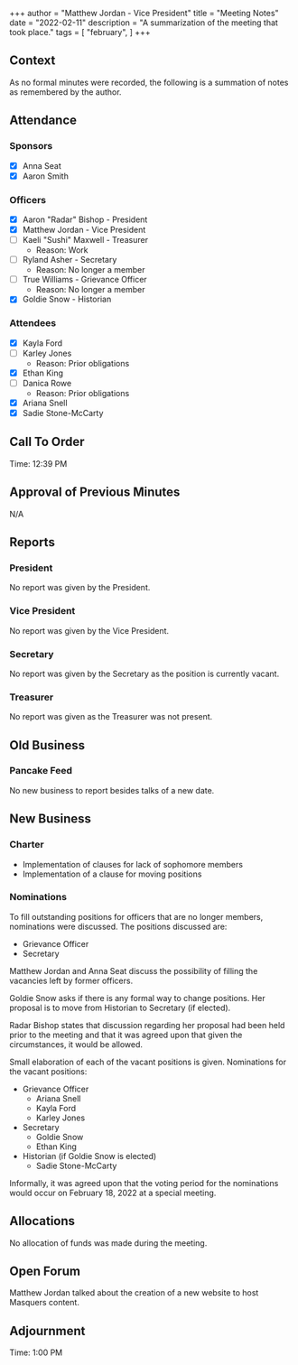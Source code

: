 +++
author = "Matthew Jordan - Vice President"
title = "Meeting Notes"
date = "2022-02-11"
description = "A summarization of the meeting that took place."
tags = [
    "february",
]
+++


## Context
As no formal minutes were recorded, the following is a summation of notes as remembered by the author.

## Attendance
  ### Sponsors
  - [x] Anna Seat
  - [x] Aaron Smith
  ### Officers
  - [x] Aaron "Radar" Bishop - President
  - [x] Matthew Jordan - Vice President
  - [ ] Kaeli "Sushi" Maxwell - Treasurer
    - Reason: Work
  - [ ] Ryland Asher - Secretary
    - Reason: No longer a member
  - [ ] True Williams - Grievance Officer
    - Reason: No longer a member
  - [x] Goldie Snow - Historian
  ### Attendees
  - [x] Kayla Ford
  - [ ] Karley Jones
    - Reason: Prior obligations
  - [x] Ethan King
  - [ ] Danica Rowe
    - Reason: Prior obligations
  - [x] Ariana Snell
  - [x] Sadie Stone-McCarty

## Call To Order
Time: 12:39 PM

## Approval of Previous Minutes
N/A

## Reports
### President
No report was given by the President.
### Vice President
No report was given by the Vice President.
### Secretary
No report was given by the Secretary as the position is currently vacant.
### Treasurer
No report was given as the Treasurer was not present.

## Old Business
 ### Pancake Feed
 No new business to report besides talks of a new date.

## New Business

### Charter
 - Implementation of clauses for lack of sophomore members
 - Implementation of a clause for moving positions

### Nominations
  To fill outstanding positions for officers that are no longer members, nominations were discussed.
  The positions discussed are:
  - Grievance Officer
  - Secretary

  Matthew Jordan and Anna Seat discuss the possibility of filling the vacancies left by former officers.

  Goldie Snow asks if there is any formal way to change positions. Her proposal is to move from Historian to Secretary (if elected).

  Radar Bishop states that discussion regarding her proposal had been held prior to the meeting and that it was agreed upon that given the circumstances, it would be allowed.

  Small elaboration of each of the vacant positions is given.
  Nominations for the vacant positions:
  - Grievance Officer
    - Ariana Snell
    - Kayla Ford
    - Karley Jones
  - Secretary
    - Goldie Snow
    - Ethan King
  - Historian (if Goldie Snow is elected)
    - Sadie Stone-McCarty

  Informally, it was agreed upon that the voting period for the nominations would occur on February 18, 2022 at a special meeting.

## Allocations
No allocation of funds was made during the meeting.

## Open Forum
Matthew Jordan talked about the creation of a new website to host Masquers content.

## Adjournment
Time: 1:00 PM
